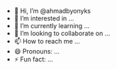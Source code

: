 - 👋 Hi, I’m @ahmadbyonyks
- 👀 I’m interested in ...
- 🌱 I’m currently learning ...
- 💞️ I’m looking to collaborate on ...
- 📫 How to reach me ...
- 😄 Pronouns: ...
- ⚡ Fun fact: ...

<!---
ahmadbyonyks/ahmadbyonyks is a ✨ special ✨ repository because its `README.md` (this file) appears on your GitHub profile.
You can click the Preview link to take a look at your changes.
--->
